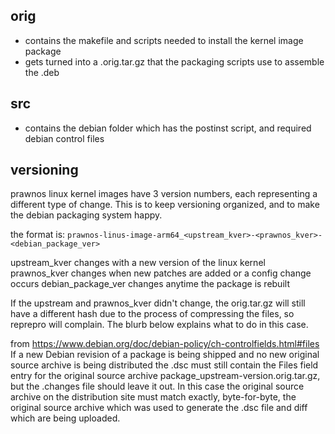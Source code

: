 ## orig
- contains the makefile and scripts needed to install the kernel image package
- gets turned into a .orig.tar.gz that the packaging scripts use to assemble the .deb

## src
- contains the debian folder which has the postinst script, and required debian control files


## versioning

prawnos linux kernel images have 3 version numbers, each representing a different type of change. This is to keep versioning organized, and to make the debian packaging system happy. 

the format is: 
`prawnos-linus-image-arm64_<upstream_kver>-<prawnos_kver>-<debian_package_ver>`

upstream_kver changes with a new version of the linux kernel
prawnos_kver changes when new patches are added or a config change occurs
debian_package_ver changes anytime the package is rebuilt

If the upstream and prawnos_kver didn't change, the orig.tar.gz will still have a different hash due to the process of compressing the files, so reprepro will complain. The blurb below explains what to do in this case.

from https://www.debian.org/doc/debian-policy/ch-controlfields.html#files
If a new Debian revision of a package is being shipped and no new original source archive is being distributed the .dsc must still contain the Files field entry for the original source archive package_upstream-version.orig.tar.gz, but the .changes file should leave it out. In this case the original source archive on the distribution site must match exactly, byte-for-byte, the original source archive which was used to generate the .dsc file and diff which are being uploaded.
